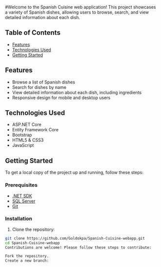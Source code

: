 #Welcome to the Spanish Cuisine web application! This project showcases a variety of Spanish dishes, allowing users to browse, search, and view detailed information about each dish.
## Table of Contents

- [Features](#features)
- [Technologies Used](#technologies-used)
- [Getting Started](#getting-started)

## Features

- Browse a list of Spanish dishes
- Search for dishes by name
- View detailed information about each dish, including ingredients
- Responsive design for mobile and desktop users

## Technologies Used

- ASP.NET Core
- Entity Framework Core
- Bootstrap
- HTML5 & CSS3
- JavaScript

## Getting Started

To get a local copy of the project up and running, follow these steps:

### Prerequisites

- [.NET SDK](https://dotnet.microsoft.com/download)
- [SQL Server](https://www.microsoft.com/en-us/sql-server/sql-server-downloads)
- [Git](https://git-scm.com/)

### Installation

1. Clone the repository:

```bash
git clone https://github.com/Goldokpa/Spanish-Cuisine-webapp.git
cd Spanish-Cuisine-webapp
Contributions are welcome! Please follow these steps to contribute:

Fork the repository.
Create a new branch:
